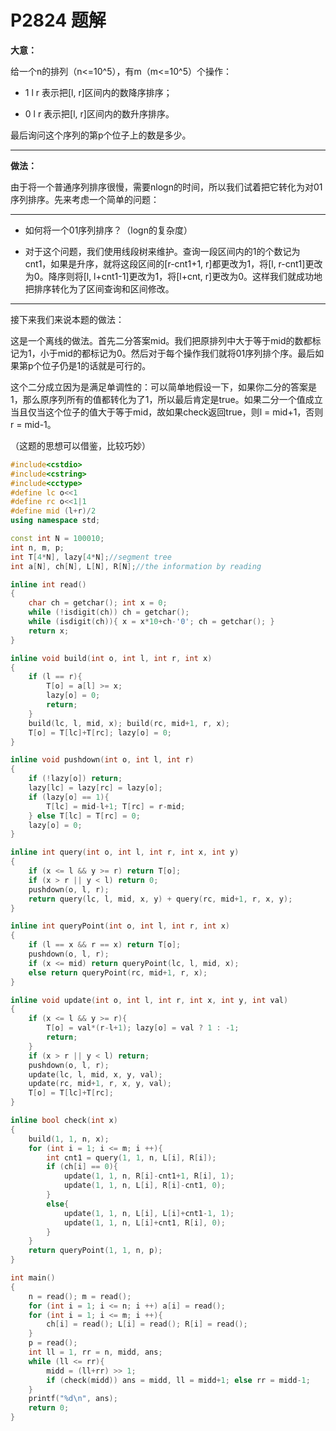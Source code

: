 # P2824 题解

**大意：**

给一个n的排列（n<=10^5），有m（m<=10^5）个操作：

- 1 l r  表示把[l, r]区间内的数降序排序；

- 0 l r 表示把[l, r]区间内的数升序排序。

最后询问这个序列的第p个位子上的数是多少。

-----------------

**做法：**

由于将一个普通序列排序很慢，需要nlogn的时间，所以我们试着把它转化为对01序列排序。先来考虑一个简单的问题：


-------------------------

- 如何将一个01序列排序？（logn的复杂度）

- 对于这个问题，我们使用线段树来维护。查询一段区间内的1的个数记为cnt1，如果是升序，就将这段区间的[r-cnt1+1, r]都更改为1，将[l, r-cnt1]更改为0。降序则将[l, l+cnt1-1]更改为1，将[l+cnt, r]更改为0。这样我们就成功地把排序转化为了区间查询和区间修改。

-----------


接下来我们来说本题的做法：

这是一个离线的做法。首先二分答案mid。我们把原排列中大于等于mid的数都标记为1，小于mid的都标记为0。然后对于每个操作我们就将01序列排个序。最后如果第p个位子仍是1的话就是可行的。

这个二分成立因为是满足单调性的：可以简单地假设一下，如果你二分的答案是1，那么原序列所有的值都转化为了1，所以最后肯定是true。如果二分一个值成立当且仅当这个位子的值大于等于mid，故如果check返回true，则l = mid+1，否则r = mid-1。

（这题的思想可以借鉴，比较巧妙）


```cpp
#include<cstdio>
#include<cstring>
#include<cctype>
#define lc o<<1
#define rc o<<1|1
#define mid (l+r)/2
using namespace std;

const int N = 100010;
int n, m, p;
int T[4*N], lazy[4*N];//segment tree
int a[N], ch[N], L[N], R[N];//the information by reading

inline int read()
{
    char ch = getchar(); int x = 0;
    while (!isdigit(ch)) ch = getchar();
    while (isdigit(ch)){ x = x*10+ch-'0'; ch = getchar(); }
    return x;
}

inline void build(int o, int l, int r, int x)
{
    if (l == r){
        T[o] = a[l] >= x;
        lazy[o] = 0;
        return;
    }
    build(lc, l, mid, x); build(rc, mid+1, r, x);
    T[o] = T[lc]+T[rc]; lazy[o] = 0;
}

inline void pushdown(int o, int l, int r)
{
    if (!lazy[o]) return;
    lazy[lc] = lazy[rc] = lazy[o];
    if (lazy[o] == 1){
        T[lc] = mid-l+1; T[rc] = r-mid;
    } else T[lc] = T[rc] = 0;
    lazy[o] = 0;
}

inline int query(int o, int l, int r, int x, int y)
{
    if (x <= l && y >= r) return T[o];
    if (x > r || y < l) return 0;
    pushdown(o, l, r);
    return query(lc, l, mid, x, y) + query(rc, mid+1, r, x, y);
}

inline int queryPoint(int o, int l, int r, int x)
{
    if (l == x && r == x) return T[o];
    pushdown(o, l, r);
    if (x <= mid) return queryPoint(lc, l, mid, x);
    else return queryPoint(rc, mid+1, r, x);
}

inline void update(int o, int l, int r, int x, int y, int val)
{
    if (x <= l && y >= r){
        T[o] = val*(r-l+1); lazy[o] = val ? 1 : -1;
        return;
    }
    if (x > r || y < l) return;
    pushdown(o, l, r);
    update(lc, l, mid, x, y, val);
    update(rc, mid+1, r, x, y, val);
    T[o] = T[lc]+T[rc];
}

inline bool check(int x)
{
    build(1, 1, n, x);
    for (int i = 1; i <= m; i ++){
        int cnt1 = query(1, 1, n, L[i], R[i]);
        if (ch[i] == 0){
            update(1, 1, n, R[i]-cnt1+1, R[i], 1);
            update(1, 1, n, L[i], R[i]-cnt1, 0);
        }
        else{
            update(1, 1, n, L[i], L[i]+cnt1-1, 1);
            update(1, 1, n, L[i]+cnt1, R[i], 0);
        }
    }
    return queryPoint(1, 1, n, p);
}

int main()
{
    n = read(); m = read();
    for (int i = 1; i <= n; i ++) a[i] = read();
    for (int i = 1; i <= m; i ++){
        ch[i] = read(); L[i] = read(); R[i] = read();
    }
    p = read();
    int ll = 1, rr = n, midd, ans;
    while (ll <= rr){
        midd = (ll+rr) >> 1;
        if (check(midd)) ans = midd, ll = midd+1; else rr = midd-1;
    }
    printf("%d\n", ans);
    return 0;
}
```